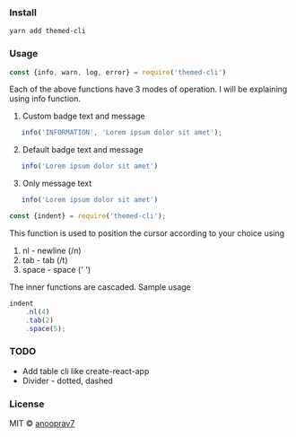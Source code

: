 ### Install

```
yarn add themed-cli
```

### Usage

```js
const {info, warn, log, error} = require('themed-cli')
```

Each of the above functions have 3 modes of operation. I will be explaining using info function.

1. Custom badge text and message
```js
   info('INFORMATION', 'Lorem ipsum dolor sit amet');
```
2. Default badge text and message
```js
   info('Lorem ipsum dolor sit amet')
```
3. Only message text
```js
   info('Lorem ipsum dolor sit amet')
```

```js
const {indent} = require('themed-cli');
```

This function is used to position the cursor according to your choice using

1. nl - newline (/n)
2. tab - tab (/t)
3. space - space (' ')

The inner functions are cascaded.
Sample usage

```js
indent
	.nl(4)
	.tab(2)
	.space(5);
```

### TODO

-   Add table cli like create-react-app
-   Divider - dotted, dashed

### License

MIT © [anooprav7](https://github.com/anooprav7)
